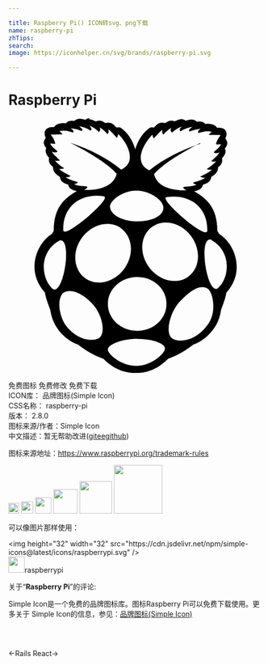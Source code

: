```yaml
---

title: Raspberry Pi() ICON转svg、png下载
name: raspberry-pi
zhTips: 
search: 
image: https://iconhelper.cn/svg/brands/raspberry-pi.svg

---
```


# Raspberry Pi  <small style="font-size: 60%;font-weight: 100"></small>

<div id="svg" class="svg-wrap">
<svg role="img" viewBox="0 0 24 24" xmlns="http://www.w3.org/2000/svg"><title>Raspberry Pi icon</title><path d="M16.111 17.338c-.857.989-1.334 2.79-.709 3.371.596.449 2.201.391 3.385-1.23.86-1.08.569-2.893.081-3.372-.73-.555-1.778.164-2.757 1.243v-.012zm-8.057.3c-.908-1.04-2.088-1.658-2.851-1.199-.51.382-.605 1.685.123 2.967 1.078 1.524 2.596 1.679 3.221 1.307.659-.488.3-2.137-.493-3.075zm4.105 3.145c-1.103-.026-2.798.439-2.776 1.032-.018.403 1.331 1.572 2.705 1.513 1.326.03 2.699-1.139 2.682-1.649-.004-.523-1.498-.927-2.607-.884l-.004-.012zm-.075-13.944c-1.275-.032-2.502.933-2.502 1.493-.004.68 1.008 1.376 2.51 1.394 1.543.01 2.518-.559 2.532-1.26.016-.794-1.394-1.639-2.518-1.627h-.022zm-3.071.532c-2.135-.345-3.913.9-3.842 3.192.07.884 4.63-3.041 3.843-3.177l-.001-.015zm9.749 3.251c.071-2.277-1.709-3.521-3.844-3.176-.787.135 3.772 4.061 3.844 3.176zm.364.824c-1.239-.329-.42 5.049.588 4.615 1.109-.869 1.466-3.446-.588-4.6v-.015zM4.228 16.121c1.007.45 1.827-4.929.589-4.6-2.053 1.153-1.698 3.73-.589 4.615v-.015zm9.415-5.948c-1.146.75-1.354 2.428-.461 3.746.891 1.318 2.543 1.813 3.691 1.078 1.146-.733 1.353-2.412.462-3.746-.892-1.333-2.545-1.813-3.692-1.063v-.015zm-3.096.135c-1.146-.734-2.799-.254-3.689 1.064-.892 1.334-.686 3.012.461 3.761s2.799.269 3.691-1.064c.885-1.318.675-2.997-.465-3.745l.002-.016zm4.369 7.162c-.009-1.393-1.252-2.518-2.781-2.502-1.527.016-2.761 1.139-2.754 2.532v.029c.01 1.394 1.254 2.517 2.783 2.502 1.527 0 2.756-1.138 2.742-2.517v-.029l.01-.015zm3.209-15.133c-2.307 1.184-3.652 2.128-4.389 2.938.377 1.498 2.344 1.558 3.063 1.512-.147-.06-.271-.149-.315-.269.18-.12.821-.016 1.268-.255-.171-.03-.252-.061-.329-.195.419-.135.875-.24 1.141-.465-.143 0-.278.03-.467-.09.377-.194.778-.359 1.095-.658-.196 0-.406 0-.466-.075.346-.21.635-.435.877-.704-.272.045-.39.016-.454-.03.261-.255.593-.479.749-.81-.203.076-.391.09-.522 0 .091-.194.47-.314.69-.779-.215.03-.441.046-.486 0 .098-.389.269-.613.435-.854-.457 0-1.15 0-1.117-.029l.283-.285c-.448-.12-.904.015-1.236.12-.149-.105 0-.255.185-.405-.39.061-.733.135-1.034.256-.164-.15.105-.285.24-.436-.599.12-.839.27-1.094.42-.18-.165-.015-.314.104-.449-.449.164-.674.374-.914.568-.09-.104-.209-.179-.06-.449-.314.18-.554.39-.734.629-.194-.134-.119-.299-.119-.449-.33.27-.54.54-.794.811-.061-.031-.105-.15-.135-.346-.779.75-1.889 2.623-.285 3.356 1.349-1.094 2.981-1.903 4.779-2.503l.041-.075zm-12.259 0c1.798.6 3.419 1.408 4.777 2.518 1.596-.75.493-2.623-.282-3.356-.041.194-.085.329-.135.359-.255-.27-.462-.54-.788-.81 0 .15.077.33-.117.45-.175-.239-.41-.45-.725-.63.149.256.025.33-.056.449-.24-.225-.465-.434-.899-.599.12.149.3.3.12.465-.239-.149-.494-.3-1.078-.42.135.149.404.3.238.45-.315-.122-.66-.212-1.035-.258.181.15.342.289.192.405-.345-.12-.806-.255-1.255-.135l.284.284c.03.037-.659.03-1.121.035.165.225.337.449.435.854-.045.045-.27.016-.483 0 .225.449.599.57.688.765-.135.096-.314.075-.523 0 .164.314.494.539.748.81-.074.044-.18.074-.464.037.239.26.524.494.869.704-.06.07-.271.069-.479.075.314.304.719.464 1.094.663-.195.136-.33.105-.465.105.255.225.72.329 1.139.464-.09.135-.164.165-.344.195.449.254 1.078.135 1.258.27-.045.119-.164.209-.314.27.719.045 2.697-.015 3.072-1.514-.736-.807-2.084-1.752-4.391-2.921l.04.016zM7.6.103c.236-.007.436.135.652.201.529-.17.65.063.91.159.577-.12.752.141 1.029.419l.322-.009c.869.507 1.305 1.536 1.457 2.065.152-.529.584-1.559 1.457-2.065l.321.007c.277-.283.453-.539 1.029-.418.261-.105.38-.33.911-.166.33-.104.62-.375 1.057-.045.368-.149.726-.195 1.045.09.495-.06.653.061.774.21.108 0 .809-.104 1.132.36.81-.09 1.064.464.774.988.165.255.337.494-.05.975.15.269.062.553-.27.913.091.374-.074.63-.374.839.06.51-.48.81-.629.914-.061.3-.181.584-.795.734-.089.449-.464.523-.824.614 1.185.675 2.188 1.558 2.188 3.731l.181.299c1.349.809 2.562 3.402.674 5.514-.119.659-.329 1.124-.511 1.648-.269 2.113-2.082 3.101-2.561 3.221-.689.525-1.438 1.02-2.442 1.363-.942.961-1.976 1.336-2.994 1.336h-.092c-1.033 0-2.063-.375-3.012-1.335-1.007-.344-1.754-.838-2.447-1.363-.479-.12-2.283-1.107-2.562-3.221-.187-.524-.394-1.004-.518-1.662-1.894-2.113-.681-4.705.666-5.515l.172-.3c0-2.172 1.005-3.057 2.188-3.73-.359-.09-.72-.165-.823-.615-.615-.15-.735-.434-.795-.734-.15-.105-.689-.404-.629-.928-.3-.211-.465-.465-.375-.854-.314-.346-.404-.645-.27-.915-.39-.479-.209-.733-.045-.974C3.236 1.329 3.491.76 4.3.85 4.614.385 5.32.491 5.423.491c.121-.15.285-.285.779-.225.314-.285.675-.24 1.049-.102.151-.12.286-.164.406-.164L7.6.103z"/></svg>
</div>
<detail full-name='raspberry-pi'></detail>

<div class="detail-page">
<p>
<span><span class="badge-success badge">免费图标</span> <span class="badge-success badge">免费修改</span>  <span class="badge-success badge">免费下载</span> </span>
<br/>
<span>
ICON库：
<span class="badge-secondary badge">品牌图标(Simple Icon)</span> 
</span>
<br/>
<span>
CSS名称：
<span class="badge-secondary badge">raspberry-pi</span> 
</span>

<br/>
<span>
版本：
<span class="badge-secondary badge">2.8.0</span> 
</span>
<br/>
<span>图标来源/作者：<span class="badge-light badge">Simple Icon</span></span> 
<br/>
<span class="zh-detail">中文描述：暂无<span class="help-link"><span>帮助改进</span>(<a href="https://gitee.com/liuwave/icon-helper/edit/master/json/brands/raspberry-pi.json" target="_blank" rel="noopener noreferrer">gitee</a><a href="https://github.com/liuwave/icon-helper/edit/master/json/brands/raspberry-pi.json" target="_blank" rel="noopener noreferrer">github</a></span>)</span><br/>
</p>
</div><div class="description description alert alert-light"><p>图标来源地址：<a href="https://www.raspberrypi.org/trademark-rules" target="_blank" rel="noopener noreferrer">https://www.raspberrypi.org/trademark-rules</a></p></div>
<div class="alert alert-dark">
<img height="21" width="21" src="https://cdn.jsdelivr.net/npm/simple-icons@latest/icons/raspberrypi.svg" />
<img height="24" width="24" src="https://cdn.jsdelivr.net/npm/simple-icons@latest/icons/raspberrypi.svg" />
<img height="32" width="32" src="https://cdn.jsdelivr.net/npm/simple-icons@latest/icons/raspberrypi.svg" />
<img height="48" width="48" src="https://cdn.jsdelivr.net/npm/simple-icons@latest/icons/raspberrypi.svg" />
<img height="64" width="64" src="https://cdn.jsdelivr.net/npm/simple-icons@latest/icons/raspberrypi.svg" />
<img height="96" width="96" src="https://cdn.jsdelivr.net/npm/simple-icons@latest/icons/raspberrypi.svg" />

</div>
<div>
  <p>可以像图片那样使用：    
  </p>
  <div class="alert alert-primary" style="font-size: 14px">
    &lt;img height="32" width="32" src="https://cdn.jsdelivr.net/npm/simple-icons@latest/icons/raspberrypi.svg" /&gt;
    <copy-btn content='<img height="32" width="32" src="https://cdn.jsdelivr.net/npm/simple-icons@latest/icons/raspberrypi.svg" />'></copy-btn>
  </div>
  <div class="alert alert-secondary">
    <img height="32" width="32" src="https://cdn.jsdelivr.net/npm/simple-icons@latest/icons/raspberrypi.svg" />raspberrypi
    <copy-btn content="raspberrypi" btn-title="复制图标名称"></copy-btn>
  </div>
</div>
<div class="icon-detail__container">
<p>关于“<b>Raspberry Pi</b>”的评论:</p>
</div>
<Vssue title="关于“Raspberry Pi”的评论" />
<div><p>Simple Icon是一个免费的品牌图标库。图标Raspberry Pi可以免费下载使用。更多关于  Simple Icon的信息，参见：<a target="_blank" href="https://iconhelper.cn/brands.html">品牌图标(Simple Icon)</a>
</p></div>


<div style="padding:2rem 0 " class="page-nav"><p class="inner"><span class="prev">←<router-link to="/icon/rails.html">Rails</router-link></span> <span class="next"><router-link to="/icon/react.html">React</router-link>→</span></p></div>
